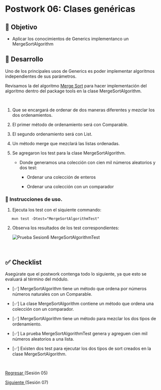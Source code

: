 # Postwork 06: Clases genéricas

## 🎩 Objetivo

- Aplicar los conocimientos de Generics implementanco un MergeSortAlgorithm

## 🚀 Desarrollo

Uno de los principales usos de Generics es poder implementar algoritmos independientes de sus parámetros.

Revisamos la del algoritmo [Merge Sort](https://www.tutorialspoint.com/data_structures_algorithms/merge_sort_algorithm.htm)
para hacer implementación del algoritmo dentro del package tools en la clase MergeSortAlgorithm.

<br/>

1. Que se  encargará de ordenar de dos maneras diferentes y mezclar los dos ordenamientos.

2. El primer método de ordenamiento será con Comparable<t>.

3. El segundo ordenamiento será con List<T>.

4. Un método  merge que mezclará las listas ordenadas.

5. Se agregaron los test para la clase MergeSortAlgorithm.

    - Donde generamos una colección con cien mil números aleatorios y dos test: 
    
        - Ordenar una colección de enteros
        
        - Ordenar una colección con un comparador

### 🚀 Instrucciones de uso.

1. Ejecuta los test con el siquiente commando:
```
   mvn test -Dtest="MergeSortAlgorithmTest"
``` 

2. Observa los resultados de los test correspondientes:


   ![Prueba Sesion6 MergeSortAlgorithmTest
   ](images/Sesion6_bfS8.png)

<br/>

## ✅ Checklist 

Asegúrate que el postwork contenga todo lo siguiente, ya que esto se evaluará al término del módulo.

- [✅] MergeSortAlgorithm tiene un método que ordena por números números naturales con un Comparable<t>.

- [✅] La clase MergeSortAlgorithm contiene un método que ordena una colección con un comparador.

- [✅] MergeSortAlgorithm tiene un método para mezclar los dos tipos de ordenamiento.

- [✅] La prueba MergeSortAlgorithmTest genera y agreguen cien mil números aleatorios a una lista.

- [✅] Existen dos test para ejecutar los dos tipos de sort creados en la clase MergeSortAlgorithm.

<br/>


[Regresar ](../Sesion-05/Readme.md)(Sesión 05)

[Siguiente ](../Sesion-07/Readme.md)(Sesión 07)